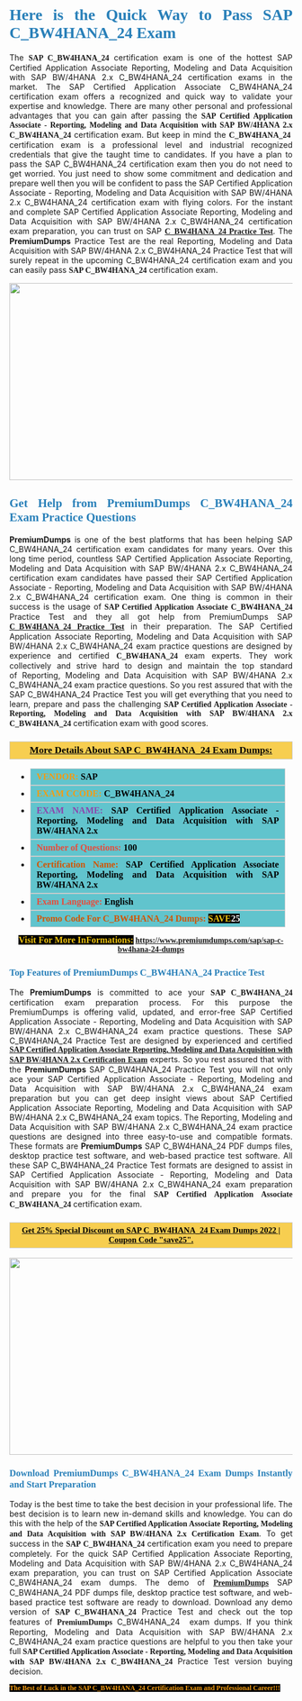 <h1 style="text-align: justify;"><span style="color:#2980b9;"><span style="font-family:Georgia,serif;"><strong>Here is the Quick Way to Pass SAP C_BW4HANA_24 Exam</strong></span></span></h1>

<p style="text-align: justify;">The <span style="font-family:Georgia,serif;"><strong>SAP C_BW4HANA_24</strong></span> certification exam is one of the hottest SAP Certified Application Associate Reporting, Modeling and Data Acquisition with SAP BW/4HANA 2.x C_BW4HANA_24 certification exams in the market. The SAP Certified Application Associate C_BW4HANA_24 certification exam offers a recognized and quick way to validate your expertise and knowledge. There are many other personal and professional advantages that you can gain after passing the <span style="font-family:Georgia,serif;"><strong>SAP Certified Application Associate - Reporting, Modeling and Data Acquisition with SAP BW/4HANA 2.x C_BW4HANA_24</strong></span> certification exam. But keep in mind the <span style="font-family:Georgia,serif;"><strong>C_BW4HANA_24 </strong></span> certification exam is a professional level and industrial recognized credentials that give the taught time to candidates. If you have a plan to pass the SAP C_BW4HANA_24 certification exam then you do not need to get worried. You just need to show some commitment and dedication and prepare well then you will be confident to pass the SAP Certified Application Associate - Reporting, Modeling and Data Acquisition with SAP BW/4HANA 2.x C_BW4HANA_24 certification exam with flying colors. For the instant and complete SAP Certified Application Associate Reporting, Modeling and Data Acquisition with SAP BW/4HANA 2.x C_BW4HANA_24 certification exam preparation, you can trust on SAP <span style="font-family:Georgia,serif;"><strong><a href="https://www.premiumdumps.com/sap/sap-c-bw4hana-24-dumps">C_BW4HANA_24 Practice Test</a></strong></span>. The <strong>PremiumDumps</strong> Practice Test are the real Reporting, Modeling and Data Acquisition with SAP BW/4HANA 2.x C_BW4HANA_24 Practice Test that will surely repeat in the upcoming C_BW4HANA_24 certification exam and you can easily pass <span style="font-family:Georgia,serif;"><strong>SAP C_BW4HANA_24</strong></span> certification exam.</p>

<p style="text-align: center;"><a href="https://www.premiumdumps.com/sap/sap-c-bw4hana-24-dumps"><img alt="" src="https://i.imgur.com/VJaqCPg.jpeg" style="width: 700px; height: 350px;" /></a></p>

<h2 style="text-align: justify;"><span style="color:#2980b9;"><span style="font-family:Georgia,serif;"><strong>Get Help from PremiumDumps C_BW4HANA_24 Exam Practice Questions</strong> </span></span></h2>

<p style="text-align: justify;"><span style="font-size:14px;"><strong>PremiumDumps</strong></span> is one of the best platforms that has been helping SAP C_BW4HANA_24 certification exam candidates for many years. Over this long time period, countless SAP Certified Application Associate Reporting, Modeling and Data Acquisition with SAP BW/4HANA 2.x C_BW4HANA_24 certification exam candidates have passed their SAP Certified Application Associate - Reporting, Modeling and Data Acquisition with SAP BW/4HANA 2.x C_BW4HANA_24 certification exam. One thing is common in their success is the usage of<span style="font-family:Georgia,serif;"><strong> SAP Certified Application Associate C_BW4HANA_24 </strong></span>Practice Test and they all got help from PremiumDumps SAP <a href="https://www.premiumdumps.com/sap/sap-c-bw4hana-24-dumps"><span style="font-family:Georgia,serif;"><strong>C_BW4HANA_24 Practice Test</strong></span></a> in their preparation. The SAP Certified Application Associate Reporting, Modeling and Data Acquisition with SAP BW/4HANA 2.x C_BW4HANA_24 exam practice questions are designed by experience and certified <span style="font-family:Georgia,serif;"><strong> C_BW4HANA_24</strong></span> exam experts. They work collectively and strive hard to design and maintain the top standard of Reporting, Modeling and Data Acquisition with SAP BW/4HANA 2.x C_BW4HANA_24<strong> </strong>exam practice questions. So you rest assured that with the SAP C_BW4HANA_24 Practice Test you will get everything that you need to learn, prepare and pass the challenging<span style="font-family:Georgia,serif;"><strong> SAP Certified Application Associate - Reporting, Modeling and Data Acquisition with SAP BW/4HANA 2.x C_BW4HANA_24</strong></span> certification exam with good scores.</p>

<h3 style="background: #f7ce50; border: 1px solid rgb(204, 204, 204); padding: 5px 10px; text-align: center;"><span style="font-family:Georgia,serif;"><u><u><span style="color:#000000;"><span style="font-size:11pt"><span style="line-height:normal"><b><span style="font-size:13.0pt"><span cambria="">More Details About SAP C_BW4HANA_24 Exam Dumps:</span></span></b></span></span></span></u></u></span></h3>

<ul>
	<li style="margin:0cm 10pt">
	<div style="background:#61c4cd; border: 1px solid rgb(204, 204, 204); padding: 5px 10px; text-align: justify;"><span style="font-family:Georgia,serif;"><span style="font-size:11pt"><span style="line-height:normal"><b><span style="font-size:12.0pt"><span new="" roman="" times=""><span style="color:#f39c12;">VENDOR:</span> <span style="color:#000000;">SAP</span></span></span></b></span></span></span></div>
	</li>
	<li style="margin:0cm 10pt">
	<div style="background: #61c4cd; border: 1px solid rgb(204, 204, 204); padding: 5px 10px; text-align: justify;"><span style="font-family:Georgia,serif;"><span style="font-size:11pt"><span style="line-height:normal"><b><span style="font-size:12.0pt"><span new="" roman="" times=""><span style="color:#f39c12;">EXAM CCODE:</span> <span style="color:#000000;">C_BW4HANA_24</span></span></span></b></span></span></span></div>
	</li>
	<li style="margin:0cm 10pt">
	<div style="background: #61c4cd; border: 1px solid rgb(204, 204, 204); padding: 5px 10px; text-align: justify;"><span style="font-family:Georgia,serif;"><span style="font-size:11pt"><span style="line-height:normal"><b><span style="font-size:12.0pt"><span new="" roman="" times=""><span style="color:#8e44ad;">EXAM NAME:</span> <span style="color:#000000;">SAP Certified Application Associate - Reporting, Modeling and Data Acquisition with SAP BW/4HANA 2.x</span></span></span></b></span></span></span></div>
	</li>
	<li style="margin:0cm 10pt">
	<div style="background: #61c4cd; border: 1px solid rgb(204, 204, 204); padding: 5px 10px;"><span style="font-family:Georgia,serif;"><span style="font-size:11pt"><span style="line-height:normal"><b><span style="font-size:12.0pt"><span new="" roman="" times=""><span style="color:#e74c3c;">Number of Questions:</span><span style="color:#000000;"><span style="color:#f1c40f;"> </span>100</span></span></span></b></span></span></span></div>
	</li>
	<li style="margin:0cm 10pt">
	<div style="background: #61c4cd; border: 1px solid rgb(204, 204, 204); padding: 5px 10px; text-align: justify;"><span style="font-family:Georgia,serif;"><span style="font-size:11pt"><span style="line-height:normal"><b><span style="font-size:12.0pt"><span new="" roman="" times=""><span style="color:#d35400;">Certification Name:</span> <span style="color:#000000;">SAP Certified Application Associate Reporting, Modeling and Data Acquisition with SAP BW/4HANA 2.x</span></span></span></b></span></span></span></div>
	</li>
	<li style="margin:0cm 10pt">
	<div style="background: #61c4cd; border: 1px solid rgb(204, 204, 204); padding: 5px 10px; text-align: justify;"><span style="font-family:Georgia,serif;"><span style="font-size:11pt"><span style="line-height:normal"><b><span style="font-size:12.0pt"><span new="" roman="" times=""><span style="color:#e74c3c;">Exam Language:</span> <span style="color:#000000;">English</span></span></span></b></span></span></span></div>
	</li>
	<li style="margin:0cm 10pt">
	<div style="background: #61c4cd; border: 1px solid rgb(204, 204, 204); padding: 5px 10px;"><span style="font-family:Georgia,serif;"><span style="font-size:11pt"><span style="line-height:normal"><b><span style="font-size:12.0pt"><span new="" roman="" times=""><span style="color:#d35400;">Promo Code For C_BW4HANA_24 Dumps:</span><span style="color:#f1c40f;"> <span style="background-color:#000000;">SAVE</span></span><span style="color:#ffffff;"><span style="background-color:#000000;">25</span></span></span></span></b></span></span></span></div>
	</li>
</ul>

<p style="text-align: center;"><span style="font-family:Georgia,serif;"><strong><span style="font-size:16px;"><span style="color:#f1c40f;"><span style="background-color:#000000;">Visit For More InFormations:</span></span></span> <a href="https://www.premiumdumps.com/sap/sap-c-bw4hana-24-dumps">https://www.premiumdumps.com/sap/sap-c-bw4hana-24-dumps</a></strong></span></p>

<h3 style="text-align: justify;"><span style="color:#2980b9;"><span style="font-family:Georgia,serif;"><span style="font-family:Georgia,serif;"><strong>Top Features of PremiumDumps C_BW4HANA_24 Practice Test</strong></span></span></span></h3>

<p style="text-align: justify;">The <span style="font-size:14px;"><strong>PremiumDumps</strong></span> is committed to ace your<span style="font-family:Georgia,serif;"><strong> SAP C_BW4HANA_24</strong></span> certification exam preparation process. For this purpose the PremiumDumps is offering valid, updated, and error-free SAP Certified Application Associate - Reporting, Modeling and Data Acquisition with SAP BW/4HANA 2.x C_BW4HANA_24 exam practice questions. These SAP C_BW4HANA_24 Practice Test are designed by experienced and certified <a href="https://www.premiumdumps.com/sap/sap-certified-application-associate-exam-dumps"><span style="font-family:Georgia,serif;"><strong>SAP Certified Application Associate Reporting, Modeling and Data Acquisition with SAP BW/4HANA 2.x Certification Exam</strong></span></a> experts. So you rest assured that with the <span style="font-size:14px;"><strong>PremiumDumps </strong></span>SAP C_BW4HANA_24 Practice Test you will not only ace your SAP Certified Application Associate - Reporting, Modeling and Data Acquisition with SAP BW/4HANA 2.x C_BW4HANA_24 exam preparation but you can get deep insight views about SAP Certified Application Associate Reporting, Modeling and Data Acquisition with SAP BW/4HANA 2.x C_BW4HANA_24 exam topics. The Reporting, Modeling and Data Acquisition with SAP BW/4HANA 2.x C_BW4HANA_24 exam practice questions are designed into three easy-to-use and compatible formats. These formats are <strong>PremiumDumps</strong> SAP C_BW4HANA_24 PDF dumps files, desktop practice test software, and web-based practice test software. All these SAP C_BW4HANA_24 Practice Test formats are designed to assist in SAP Certified Application Associate - Reporting, Modeling and Data Acquisition with SAP BW/4HANA 2.x C_BW4HANA_24 exam preparation and prepare you for the final <span style="font-family:Georgia,serif;"><strong>SAP Certified Application Associate C_BW4HANA_24</strong></span> certification exam.</p>

<h3 style="background: rgb(247, 206, 80); border: 1px solid rgb(204, 204, 204); padding: 5px 10px; text-align: center;"><span style="font-family:Georgia,serif;"><u><span style="color:#000000;"><span style="font-size:11pt;"><span style="line-height:normal;"><b><span cambria="">Get 25% Special Discount on SAP C_BW4HANA_24 Exam Dumps 2022 | Coupon Code "save25".</span></b></span></span></span></u></span></h3>

<p style="text-align: center;"><strong><a href="https://www.premiumdumps.com/sap/sap-c-bw4hana-24-dumps"><img alt="" src="https://i.imgur.com/F18GQwv.jpeg" style="width: 700px; height: 350px;" /></a></strong></p>

<h3 style="text-align: justify;"><span style="color:#2980b9;"><span style="font-family:Georgia,serif;"><span style="font-family:Georgia,serif;"><strong>Download PremiumDumps C_BW4HANA_24 Exam Dumps Instantly and Start Preparation</strong></span></span></span></h3>

<p style="text-align: justify;">Today is the best time to take the best decision in your professional life. The best decision is to learn new in-demand skills and knowledge. You can do this with the help of the <span style="font-family:Georgia,serif;"><strong>SAP Certified Application Associate Reporting, Modeling and Data Acquisition with SAP BW/4HANA 2.x Certification Exam</strong></span>. To get success in the <strong><span style="font-family:Georgia,serif;">SAP C_BW4HANA_24</span></strong> certification exam you need to prepare completely. For the quick SAP Certified Application Associate Reporting, Modeling and Data Acquisition with SAP BW/4HANA 2.x C_BW4HANA_24 exam preparation, you can trust on SAP Certified Application Associate C_BW4HANA_24 exam dumps. The demo of <a href="https://www.premiumdumps.com/"><span style="font-family:Georgia,serif;"><strong><span style="font-size:14px;">PremiumDumps</span></strong></span></a> SAP C_BW4HANA_24 PDF dumps file, desktop practice test software, and web-based practice test software are ready to download. Download any demo version of <span style="font-family:Georgia,serif;"><strong>SAP C_BW4HANA_24</strong></span> Practice Test and check out the top features of <span style="font-size:14px;"><span style="font-family:Georgia,serif;"><strong>PremiumDumps</strong></span></span> C_BW4HANA_24  exam dumps. If you think Reporting, Modeling and Data Acquisition with SAP BW/4HANA 2.x C_BW4HANA_24 exam practice questions are helpful to you then take your full<span style="font-family:Georgia,serif;"><strong> SAP Certified Application Associate - Reporting, Modeling and Data Acquisition with SAP BW/4HANA 2.x C_BW4HANA_24 </strong></span>Practice Test version buying decision.</p>

<p style="text-align: justify;"><span style="color:#f39c12;"><span style="font-size:12px;"><span style="font-family:Georgia,serif;"><strong><span style="background-color:#000000;">The Best of Luck in the SAP C_BW4HANA_24 Certification Exam and Professional Career!!!</span></strong></span></span></span></p>
